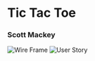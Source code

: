 # Tic Tac Toe
### Scott Mackey
![Wire Frame](https://i.imgur.com/I2ZkIH9.png)
![User Story](https://i.imgur.com/r0o8C4A.png)
